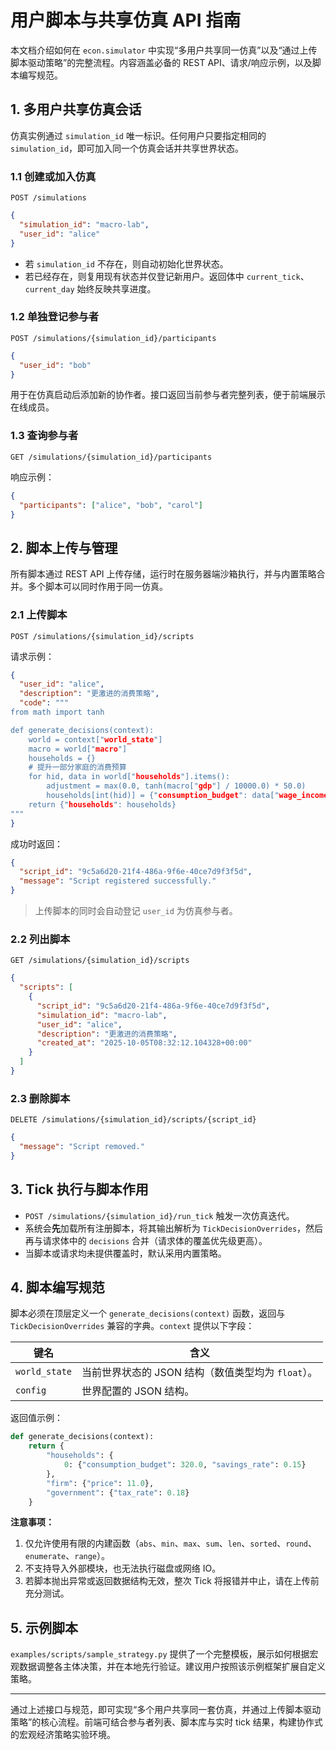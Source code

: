 # 用户脚本与共享仿真 API 指南

本文档介绍如何在 `econ.simulator` 中实现“多用户共享同一仿真”以及“通过上传脚本驱动策略”的完整流程。内容涵盖必备的 REST API、请求/响应示例，以及脚本编写规范。

## 1. 多用户共享仿真会话

仿真实例通过 `simulation_id` 唯一标识。任何用户只要指定相同的 `simulation_id`，即可加入同一个仿真会话并共享世界状态。

### 1.1 创建或加入仿真

`POST /simulations`

```json
{
  "simulation_id": "macro-lab",
  "user_id": "alice"
}
```

- 若 `simulation_id` 不存在，则自动初始化世界状态。
- 若已经存在，则复用现有状态并仅登记新用户。返回体中 `current_tick`、`current_day` 始终反映共享进度。

### 1.2 单独登记参与者

`POST /simulations/{simulation_id}/participants`

```json
{
  "user_id": "bob"
}
```

用于在仿真启动后添加新的协作者。接口返回当前参与者完整列表，便于前端展示在线成员。

### 1.3 查询参与者

`GET /simulations/{simulation_id}/participants`

响应示例：

```json
{
  "participants": ["alice", "bob", "carol"]
}
```

## 2. 脚本上传与管理

所有脚本通过 REST API 上传存储，运行时在服务器端沙箱执行，并与内置策略合并。多个脚本可以同时作用于同一仿真。

### 2.1 上传脚本

`POST /simulations/{simulation_id}/scripts`

请求示例：

```json
{
  "user_id": "alice",
  "description": "更激进的消费策略",
  "code": """
from math import tanh

def generate_decisions(context):
    world = context["world_state"]
    macro = world["macro"]
    households = {}
    # 提升一部分家庭的消费预算
    for hid, data in world["households"].items():
        adjustment = max(0.0, tanh(macro["gdp"] / 10000.0) * 50.0)
        households[int(hid)] = {"consumption_budget": data["wage_income"] + adjustment}
    return {"households": households}
"""
}
```

成功时返回：

```json
{
  "script_id": "9c5a6d20-21f4-486a-9f6e-40ce7d9f3f5d",
  "message": "Script registered successfully."
}
```

> 上传脚本的同时会自动登记 `user_id` 为仿真参与者。

### 2.2 列出脚本

`GET /simulations/{simulation_id}/scripts`

```json
{
  "scripts": [
    {
      "script_id": "9c5a6d20-21f4-486a-9f6e-40ce7d9f3f5d",
      "simulation_id": "macro-lab",
      "user_id": "alice",
      "description": "更激进的消费策略",
      "created_at": "2025-10-05T08:32:12.104328+00:00"
    }
  ]
}
```

### 2.3 删除脚本

`DELETE /simulations/{simulation_id}/scripts/{script_id}`

```json
{
  "message": "Script removed."
}
```

## 3. Tick 执行与脚本作用

- `POST /simulations/{simulation_id}/run_tick` 触发一次仿真迭代。
- 系统会**先**加载所有注册脚本，将其输出解析为 `TickDecisionOverrides`，然后再与请求体中的 `decisions` 合并（请求体的覆盖优先级更高）。
- 当脚本或请求均未提供覆盖时，默认采用内置策略。

## 4. 脚本编写规范

脚本必须在顶层定义一个 `generate_decisions(context)` 函数，返回与 `TickDecisionOverrides` 兼容的字典。`context` 提供以下字段：

| 键名            | 含义                                               |
| --------------- | -------------------------------------------------- |
| `world_state`   | 当前世界状态的 JSON 结构（数值类型均为 `float`）。 |
| `config`        | 世界配置的 JSON 结构。                             |

返回值示例：

```python
def generate_decisions(context):
    return {
        "households": {
            0: {"consumption_budget": 320.0, "savings_rate": 0.15}
        },
        "firm": {"price": 11.0},
        "government": {"tax_rate": 0.18}
    }
```

**注意事项：**

1. 仅允许使用有限的内建函数（`abs`、`min`、`max`、`sum`、`len`、`sorted`、`round`、`enumerate`、`range`）。
2. 不支持导入外部模块，也无法执行磁盘或网络 IO。
3. 若脚本抛出异常或返回数据结构无效，整次 Tick 将报错并中止，请在上传前充分测试。

## 5. 示例脚本

`examples/scripts/sample_strategy.py` 提供了一个完整模板，展示如何根据宏观数据调整各主体决策，并在本地先行验证。建议用户按照该示例框架扩展自定义策略。

---
通过上述接口与规范，即可实现“多个用户共享同一套仿真，并通过上传脚本驱动策略”的核心流程。前端可结合参与者列表、脚本库与实时 tick 结果，构建协作式的宏观经济策略实验环境。